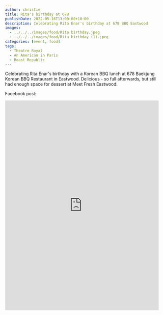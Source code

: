 ```yaml
---
author: christie
title: Rita's birthday at 678
publishDate: 2022-05-16T13:00:00+10:00
description: Celebrating Rita Enar's birthday at 678 BBQ Eastwood
images:
  - ../../../images/food/Rita birthday.jpeg
  - ../../../images/food/Rita birthday (1).jpeg
categories: [event, food]
tags:
  - Theatre Royal
  - An American in Paris
  - Roast Republic
---
```


Celebrating Rita Enar's birthday with a Korean BBQ lunch at 678 Baekjung Korean BBQ Restaurant in Eastwood. Delicious - so full afterwards, but still had enough space for dessert at Meet Fresh Eastwood.

Facebook post:

<iframe src="https://www.facebook.com/plugins/post.php?href=https%3A%2F%2Fwww.facebook.com%2Fchris1.tham%2Fposts%2Fpfbid0AHYuqq4geLtwRt1uMrkVPUmjnyPdCocM3bLCmVuWYNVmktM7rA1vaaV9kBNjDopvl&show_text=true&width=500" width="500" height="684" style="border:none;overflow:hidden" scrolling="no" frameborder="0" allowfullscreen="true" allow="autoplay; clipboard-write; encrypted-media; picture-in-picture; web-share"></iframe>
